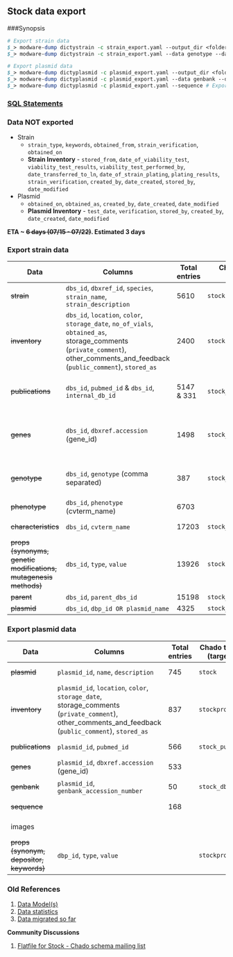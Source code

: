 ## Stock data export

###Synopsis

```perl
# Export strain data
$_> modware-dump dictystrain -c strain_export.yaml --output_dir <folder-to-export-data> # This will dump all data
$_> modware-dump dictystrain -c strain_export.yaml --data genotype --data inventory --data genes --data publications # Specific exports

# Export plasmid data
$_> modware-dump dictyplasmid -c plasmid_export.yaml --output_dir <folder-to-export-data> # This will dump all data
$_> modware-dump dictyplasmid -c plasmid_export.yaml --data genbank --data genes # Specific exports
$_> modware-dump dictyplasmid -c plasmid_export.yaml --sequence # Export plasmid sequences in FastA/GenBank
```

### [SQL Statements](https://github.com/dictyBase/Migration-Docs/blob/master/stock-data-migration/export.md)

### Data NOT exported
* Strain
   * `strain_type`, `keywords`, `obtained_from`, `strain_verification`, `obtained_on`
   * **Strain Inventory** - `stored_from`, `date_of_viability_test`, `viability_test_results`, `viability_test_performed_by`, `date_transferred_to_ln`, `date_of_strain_plating`, `plating_results`, `strain_verification`, `created_by`, `date_created`, `stored_by`, `date_modified`
* Plasmid
   * `obtained_on`, `obtained_as`, `created_by`, `date_created`, `date_modified` 
   * **Plasmid Inventory** - `test_date`, `verification`, `stored_by`, `created_by`, `date_created`, `date_modified` 

__ETA ~ ~~6 days (07/15 - 07/22)~~. Estimated 3 days__

### Export strain data 

| Data | Columns | Total entries | Chado table (target) | Status |
| --- | --- | --- | --- | --- |
| ~~strain~~ | `dbs_id`, `dbxref_id`, `species`, `strain_name`, `strain_description` | 5610 |  `stock` | Completed on 07/17 |
| ~~inventory~~ | `dbs_id`, `location`, `color`, `storage_date`, `no_of_vials`, `obtained_as`, storage_comments (`private_comment`), other_comments_and_feedback (`public_comment`), `stored_as` | 2400 | `stockprop` | Completed on 07/17 |
| ~~publications~~ | `dbs_id`, `pubmed_id` & `dbs_id`, `internal_db_id` | 5147 & 331 | `stock_pub` | Completed on 07/19. [Franke References in BibTeX](https://www.dropbox.com/s/ihn3n9zaz2w6r0u/dicty_refs_feb2012.bib) | 
| ~~genes~~ | `dbs_id`, `dbxref.accession` (gene_id) | 1498 | `stock_genotype` | Completed on 07/17. `stock_genotype -> feature_genotype -> feature`. |
| ~~genotype~~ | `dbs_id`, `genotype` (comma separated) | 387 | `stock_genotype` | [Example][1]. Completed on 07/17. Redo export. |
| ~~phenotype~~ | `dbs_id`, `phenotype` (cvterm_name) | 6703 | | Completed on 07/22. |
| ~~characteristics~~ | `dbs_id`, `cvterm_name` | 17203 | `stock_cvterm` | Completed on 07/17 |
| ~~props (synonyms, genetic modifications, mutagenesis methods)~~ | `dbs_id`, `type`, `value` | 13926 | `stockprop` | Completed |
| ~~parent~~ | `dbs_id`, `parent_dbs_id` | 15198 | `stock_relationship` | Completed |
| ~~plasmid~~ | `dbs_id`, `dbp_id OR plasmid_name` | 4325 | `stock_relationship` | Completed |

###  Export plasmid data

| Data | Columns | Total entries | Chado table (target) | Status |
| --- | --- | --- | --- | --- |
| ~~plasmid~~ | `plasmid_id`, `name`, `description` | 745 | `stock` | Completed on 07/17 |
| ~~inventory~~ | `plasmid_id`, `location`, `color`, `storage_date`, storage_comments (`private_comment`), other_comments_and_feedback (`public_comment`), `stored_as` | 837 | `stockprop` | Completed on 07/17 |
| ~~publications~~ | `plasmid_id`, `pubmed_id` | 566 | `stock_pub` | Completed on 07/19 |
| ~~genes~~ | `plasmid_id`, `dbxref.accession` (gene_id) | 533 | | Completed on 07/17 |
| ~~genbank~~ | `plasmid_id`, `genbank_accession_number` | 50 | `stock_dbxref` | Completed on 07/17 |
| ~~sequence~~ | | 168 | | Completed on 08/01 |
| images | | | | Work in progress... |
| ~~props (synonym, depositor, keywords)~~ |`dbp_id`, `type`, `value` | | `stockprop` | Work in progress... |


[1]: http://dictybase.org/db/cgi-bin/dictyBase/phenotype/strain_and_phenotype_details.pl?genotype_id=1516

### Old References

1. [Data Model(s)](https://github.com/dictyBase/Stock-Data-Migration/blob/develop/data/models/stock_inventory.md)
2. [Data statistics](https://github.com/dictyBase/Stock-Data-Migration/blob/develop/data/stats.md)
3. [Data migrated so far](https://github.com/dictyBase/Stock-Data-Migration/issues/3)

__Community Discussions__

1. [Flatfile for Stock - Chado schema mailing list](http://gmod.827538.n3.nabble.com/Flat-file-representation-for-Stock-module-from-Chado-td4030589.html)
